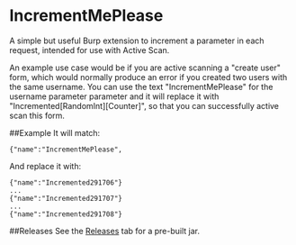 # IncrementMePlease
A simple but useful Burp extension to increment a parameter in each request, intended for use with Active Scan.

An example use case would be if  you are active scanning a "create user" form, which would normally produce an error if you created two users with the same username. You can use the text "IncrementMePlease" for the username parameter parameter and it will replace it with "Incremented[RandomInt][Counter]", so that you can successfully active scan this form.

##Example
It will match:
```
{"name":"IncrementMePlease",
```
And replace it with:
```
{"name":"Incremented291706"}
...
{"name":"Incremented291707"}
...
{"name":"Incremented291708"}
```

##Releases
See the [Releases](https://github.com/alexlauerman/IncrementMePlease/releases) tab for a pre-built jar.
